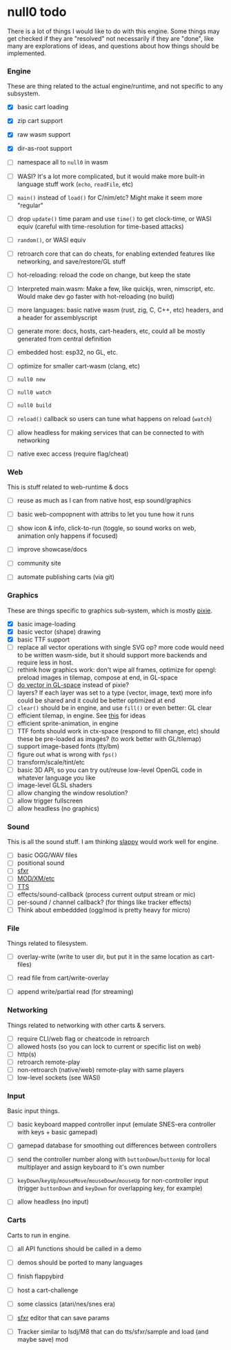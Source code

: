 # null0 todo

There is a lot of things I would like to do with this engine. Some things may get checked if they are "resolved" not necessarily if they are "done", like many are explorations of ideas, and questions about how things should be implemented.

### Engine

These are thing related to the actual engine/runtime, and not specific to any subsystem.

- [X] basic cart loading
- [X] zip cart support
- [X] raw wasm support
- [X] dir-as-root support
- [ ] namespace all to `null0` in wasm
- [ ] WASI? It's a lot more complicated, but it would make more built-in language stuff work (`echo`, `readFile`, etc)
- [ ] `main()` instead of `load()` for C/nim/etc? Might make it seem more "regular"
- [ ] drop `update()` time param and use `time()` to get clock-time, or WASI equiv (careful with time-resolution for time-based attacks)
- [ ] `random()`, or WASI equiv
- [ ] retroarch core that can do cheats, for enabling extended features like networking, and save/restore/GL stuff
- [ ] hot-reloading: reload the code on change, but keep the state
- [ ] Interpreted main.wasm: Make a few, like quickjs, wren, nimscript, etc. Would make dev go faster with hot-reloading (no build)
- [ ] more languages: basic native wasm (rust, zig, C, C++, etc) headers, and a header for assemblyscript
- [ ] generate more: docs, hosts, cart-headers, etc, could all be mostly generated from central definition
- [ ] embedded host: esp32, no GL, etc.
- [ ] optimize for smaller cart-wasm (clang, etc)
- [ ] `null0 new`
- [ ] `null0 watch`
- [ ] `null0 build`
- [ ] `reload()` callback so users can tune what happens on reload (`watch`)
- [ ] allow headless for making services that can be connected to with networking
- [ ] native exec access (require flag/cheat)


### Web

This is stuff related to web-runtime & docs

- [ ] reuse as much as I can from native host, esp sound/graphics
- [ ] basic web-compopnent with attribs to let you tune how it runs
- [ ] show icon & info, click-to-run (toggle, so sound works on web, animation only happens if focused)
- [ ] improve showcase/docs
- [ ] community site
- [ ] automate publishing carts (via git)


### Graphics

These are things specific to graphics sub-system, which is mostly [pixie](https://github.com/treeform/pixie).

- [X] basic image-loading
- [X] basic vector (shape) drawing
- [X] basic TTF support
- [ ] replace all vector operations with single SVG op? more code would need to be written wasm-side, but it should support more backends and require less in host.
- [ ] rethink how graphics work: don't wipe all frames, optimize for opengl: preload images in tilemap, compose at end, in GL-space
- [ ] [do vector in GL-space](https://github.com/rev22/svgl) instead of pixie?
- [ ] layers? If each layer was set to a type (vector, image, text) more info could be shared and it could be better optimized at end
- [ ] `clear()` should be in engine, and use `fill()` or even better:  GL clear
- [ ] efficient tilemap, in engine. See [this](https://github.com/davudk/OpenGL-TileMap-Demos#4-geometry-shader-rendering) for ideas
- [ ] efficient sprite-animation, in engine
- [ ] TTF fonts should work in ctx-space (respond to fill change, etc) should these be pre-loaded as images? (to work better with GL/tilemap)
- [ ] support image-based fonts (tty/bm)
- [ ] figure out what is wrong with `fps()`
- [ ] transform/scale/tint/etc
- [ ] basic 3D API, so you can try out/reuse low-level OpenGL code in whatever language you like
- [ ] image-level GLSL shaders
- [ ] allow changing the window resolution?
- [ ] allow trigger fullscreen
- [ ] allow headless (no graphics)

### Sound

This is all the sound stuff. I am thinking [slappy](https://github.com/treeform/slappy) would work well for engine.

- [ ] basic OGG/WAV files
- [ ] positional sound
- [ ] [sfxr](https://www.drpetter.se/project_sfxr.html)
- [ ] [MOD/XM/etc](https://mikmod.sourceforge.net/)
- [ ] [TTS](https://discordier.github.io/sam/)
- [ ] effects/sound-callback (process current output stream or mic)
- [ ] per-sound / channel callback? (for things like tracker effects)
- [ ] Think about embeddded (ogg/mod is pretty heavy for micro)

### File

Things related to filesystem.

- [ ] overlay-write (write to user dir, but put it in the same location as cart-files)
- [ ] read file from cart/write-overlay
- [ ] append write/partial read (for streaming)


### Networking

Things related to networking with other carts & servers.

- [ ] require CLI/web flag or cheatcode in retroarch
- [ ] allowed hosts (so you can lock to current or specific list on web)
- [ ] http(s)
- [ ] retroarch remote-play
- [ ] non-retroarch (native/web) remote-play with same players
- [ ] low-level sockets (see WASI)

### Input

Basic input things.

- [ ] basic keyboard mapped controller input (emulate SNES-era controller with keys + basic gamepad)
- [ ] gamepad database for smoothing out differences between controllers
- [ ] send the controller number along with `buttonDown`/`buttonUp` for local multiplayer and assign keyboard to it's own number
- [ ] `keyDown`/`keyUp`/`mouseMove`/`mouseDown`/`mouseUp` for non-controller input (trigger `buttonDown` and `keyDown` for overlapping key, for example)
- [ ] allow headless (no input)


### Carts

Carts to run in engine.

- [ ] all API functions should be called in a demo
- [ ] demos should be ported to many languages
- [ ] finish flappybird
- [ ] host a cart-challenge
- [ ] some classics (atari/nes/snes era)
- [ ] [sfxr](https://www.drpetter.se/project_sfxr.html) editor that can save params
- [ ] Tracker similar to lsdj/M8 that can do tts/sfxr/sample and load (and maybe save) mod



